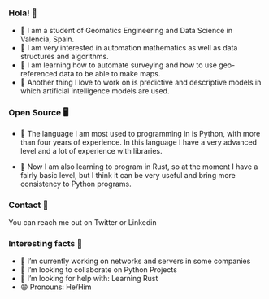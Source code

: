 ### Hola! 👋
  
  - 🎲 I am a student of Geomatics Engineering and Data Science in Valencia, Spain.
  - 🎲 I am very interested in automation mathematics as well as data structures and algorithms. 
  - 🎲 I am learning how to automate surveying and how to use geo-referenced data to be able to make maps.
  - 🎲 Another thing I love to work on is predictive and descriptive models in which artificial intelligence models are used.

### Open Source 🖥️

  - 🤖 The language I am most used to programming in is Python, with more than four years of experience. 
     In this language I have a very advanced level and a lot of experience with libraries.
     
  - 🤖 Now I am also learning to program in Rust, so at the moment I have a fairly basic level, 
     but I think it can be very useful and bring more consistency to Python programs.

### Contact 📲

  You can reach me out on Twitter or Linkedin
  
### Interesting facts 📖


  - 🔭 I’m currently working on networks and servers in some companies
  - 👯 I’m looking to collaborate on Python Projects
  - 🤔 I’m looking for help with: Learning Rust
  - 😄 Pronouns: He/Him
